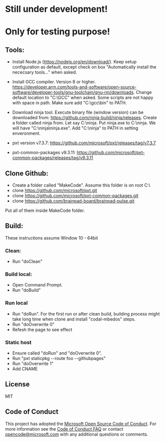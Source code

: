 # Still under development!
# Only for testing purpose!

## Tools:

- Install Node.js (https://nodejs.org/en/download/). Keep setup configuration as default,  except check on box "Automatically install the nececsary tools..." when asked.
- Install GCC compiler. Version 8 or higher. https://developer.arm.com/tools-and-software/open-source-software/developer-tools/gnu-toolchain/gnu-rm/downloads.
  Change default location to "C:\GCC" when asked. Some scripts are not happy with space in path. Make sure add "C:\gcc\bin" to PATH.
- Download ninja tool. Execute binary file (window version) can be downloaded from: https://github.com/ninja-build/ninja/releases. 
  Create a folder called ninja from. Let say C:\ninja.
  Put ninja.exe to C:\ninja. We will have "C:\ninja\ninja.exe".
  Add "C:\ninja" to PATH in setting enveronment.
  
- pxt version v7.3.7: https://github.com/microsoft/pxt/releases/tag/v7.3.7
- pxt-common-packages v9.3.11: https://github.com/microsoft/pxt-common-packages/releases/tag/v9.3.11
  
## Clone Github:

- Create a folder called "MakeCode". Assume this folder is on root C:\
- clone https://github.com/microsoft/pxt.git
- clone https://github.com/microsoft/pxt-common-packages.git
- clone https://github.com/brainpad-board/brainpad-pulse.git
        
Put all of them inside MakeCode folder.

## Build:

These instructions assume Window 10 - 64bit

### Clean:

- Run "doClean"

### Build local:

- Open Command Prompt.
- Run "doBuild"

### Run local

- Run "doRun". For the first run or after clean build, building process might take long time when clone and install "codal-mbedos" steps.
- Run "doOverwrite 0"
- Refesh the page to see effect

### Static host

- Ensure called "doRun" and "doOverwrite 0".
- Run "pxt staticpkg --route foo --githubpages"
- Run "doOverwrite 1"
- Add CNAME

## License
MIT

## Code of Conduct

This project has adopted the [Microsoft Open Source Code of Conduct](https://opensource.microsoft.com/codeofconduct/). For more information see the [Code of Conduct FAQ](https://opensource.microsoft.com/codeofconduct/faq/) or contact [opencode@microsoft.com](mailto:opencode@microsoft.com) with any additional questions or comments.
